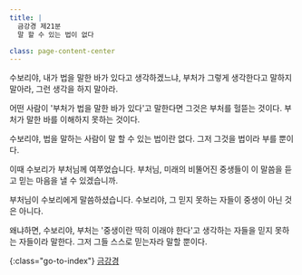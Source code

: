 ```yaml
---
title: |
  금강경 제21분
  말 할 수 있는 법이 없다

class: page-content-center
---
```


수보리야, 내가 법을 말한 바가 있다고 생각하겠느냐,
부처가 그렇게 생각한다고 말하지 말아라,
그런 생각을 하지 말아라.

어떤 사람이 '부처가 법을 말한 바가 있다'고 말한다면
그것은 부처를 헐뜯는 것이다.
부처가 말한 바를 이해하지 못하는 것이다.

수보리야, 법을 말하는 사람이 말 할 수 있는 법이란 없다.
그저 그것을 법이라 부를 뿐이다.

이때 수보리가 부처님께 여쭈었습니다.
부처님, 미래의 비뚤어진 중생들이 이 말씀을 듣고
믿는 마음을 낼 수 있겠습니까. 

부처님이 수보리에게 말씀하셨습니다.
수보리야, 그 믿지 못하는 자들이 중생이 아닌 것은 아니다.

왜냐하면, 수보리야,
부처는 '중생이란 딱히 이래야 한다'고 생각하는 자들을
믿지 못하는 자들이라 말한다.
그저 그들 스스로 믿는자라 말할 뿐이다.

{:class="go-to-index"}
[금강경](index)